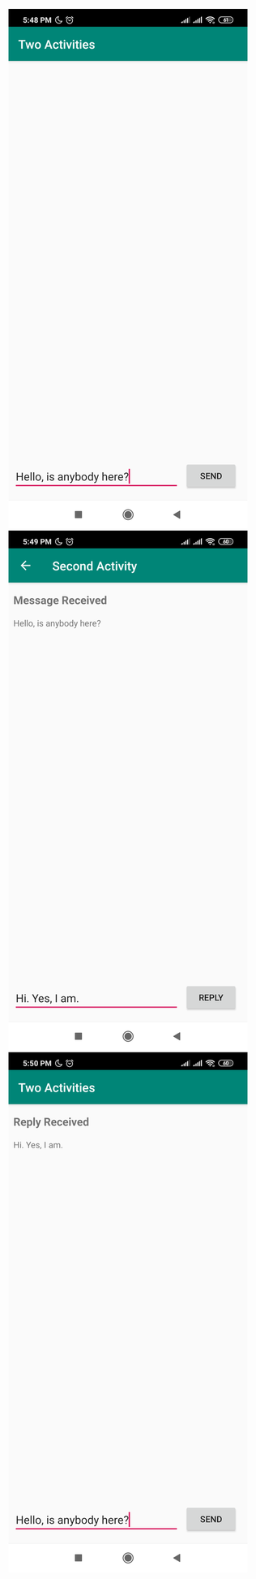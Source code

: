 ![](device-2020-03-12-174908.png)
![](device-2020-03-12-174955.png)
![](device-2020-03-12-175027.png)